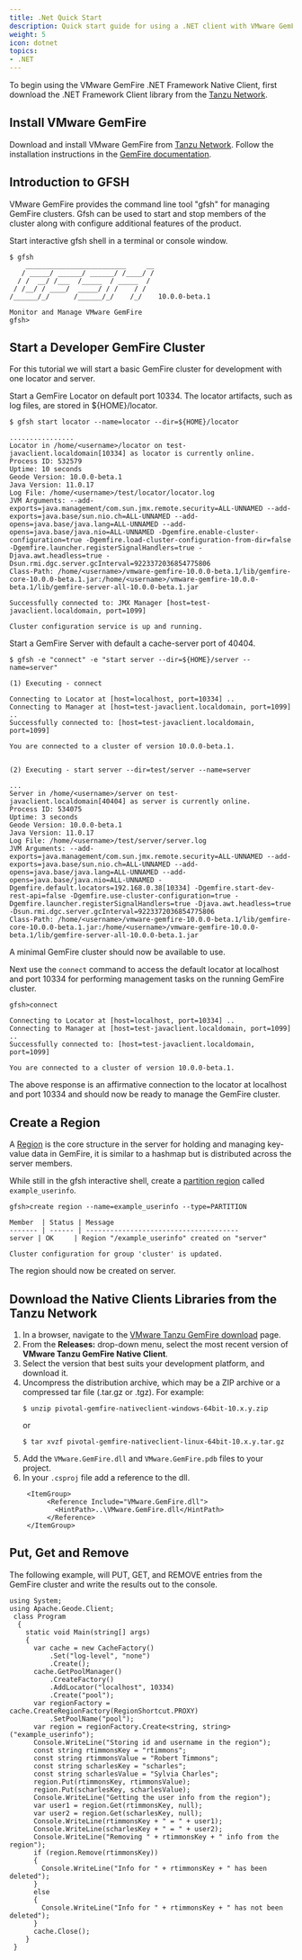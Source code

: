 ```yaml
---
title: .Net Quick Start
description: Quick start guide for using a .NET client with VMware GemFire.
weight: 5
icon: dotnet
topics:
- .NET
---
```

To begin using the VMware GemFire .NET Framework Native Client, first download the .NET Framework Client library from the [Tanzu Network](https://network.tanzu.vmware.com/products/pivotal-gemfire/#/releases/1157686).


## Install VMware GemFire

Download and install VMware GemFire from [Tanzu Network](https://network.tanzu.vmware.com/products/pivotal-gemfire/). Follow the installation instructions in the [GemFire documentation](https://docs.vmware.com/en/VMware-GemFire/10.0/gf/getting_started-installation-install_intro.html).

## Introduction to GFSH

VMware GemFire provides the command line tool "gfsh" for managing GemFire clusters.  Gfsh can be used to start and stop members of the cluster along with configure additional features of the product.

Start interactive gfsh shell in a terminal or console window.

```text
$ gfsh
    _________________________     __
   / _____/ ______/ ______/ /____/ /
  / /  __/ /___  /_____  / _____  /
 / /__/ / ____/  _____/ / /    / /
/______/_/      /______/_/    /_/    10.0.0-beta.1

Monitor and Manage VMware GemFire
gfsh>
```


## Start a Developer GemFire Cluster

For this tutorial we will start a basic GemFire cluster for development with one locator and server.

Start a GemFire Locator on default port 10334. The locator artifacts, such as log files, are stored in ${HOME}/locator.

```text
$ gfsh start locator --name=locator --dir=${HOME}/locator

................
Locator in /home/<username>/locator on test-javaclient.localdomain[10334] as locator is currently online.
Process ID: 532579
Uptime: 10 seconds
Geode Version: 10.0.0-beta.1
Java Version: 11.0.17
Log File: /home/<username>/test/locator/locator.log
JVM Arguments: --add-exports=java.management/com.sun.jmx.remote.security=ALL-UNNAMED --add-exports=java.base/sun.nio.ch=ALL-UNNAMED --add-opens=java.base/java.lang=ALL-UNNAMED --add-opens=java.base/java.nio=ALL-UNNAMED -Dgemfire.enable-cluster-configuration=true -Dgemfire.load-cluster-configuration-from-dir=false -Dgemfire.launcher.registerSignalHandlers=true -Djava.awt.headless=true -Dsun.rmi.dgc.server.gcInterval=9223372036854775806
Class-Path: /home/<username>/vmware-gemfire-10.0.0-beta.1/lib/gemfire-core-10.0.0-beta.1.jar:/home/<username>/vmware-gemfire-10.0.0-beta.1/lib/gemfire-server-all-10.0.0-beta.1.jar

Successfully connected to: JMX Manager [host=test-javaclient.localdomain, port=1099]

Cluster configuration service is up and running.

```

Start a GemFire Server with default a cache-server port of 40404.

```text
$ gfsh -e "connect" -e "start server --dir=${HOME}/server --name=server"

(1) Executing - connect

Connecting to Locator at [host=localhost, port=10334] ..
Connecting to Manager at [host=test-javaclient.localdomain, port=1099] ..
Successfully connected to: [host=test-javaclient.localdomain, port=1099]

You are connected to a cluster of version 10.0.0-beta.1.


(2) Executing - start server --dir=test/server --name=server

...
Server in /home/<username>/server on test-javaclient.localdomain[40404] as server is currently online.
Process ID: 534075
Uptime: 3 seconds
Geode Version: 10.0.0-beta.1
Java Version: 11.0.17
Log File: /home/<username>/test/server/server.log
JVM Arguments: --add-exports=java.management/com.sun.jmx.remote.security=ALL-UNNAMED --add-exports=java.base/sun.nio.ch=ALL-UNNAMED --add-opens=java.base/java.lang=ALL-UNNAMED --add-opens=java.base/java.nio=ALL-UNNAMED -Dgemfire.default.locators=192.168.0.38[10334] -Dgemfire.start-dev-rest-api=false -Dgemfire.use-cluster-configuration=true -Dgemfire.launcher.registerSignalHandlers=true -Djava.awt.headless=true -Dsun.rmi.dgc.server.gcInterval=9223372036854775806
Class-Path: /home/<username>/vmware-gemfire-10.0.0-beta.1/lib/gemfire-core-10.0.0-beta.1.jar:/home/<username>/vmware-gemfire-10.0.0-beta.1/lib/gemfire-server-all-10.0.0-beta.1.jar

```

A minimal GemFire cluster should now be available to use.


Next use the `connect` command to access the default locator at localhost and port 10334 for performing management tasks on the running GemFire cluster.

```text
gfsh>connect

Connecting to Locator at [host=localhost, port=10334] ..
Connecting to Manager at [host=test-javaclient.localdomain, port=1099] ..
Successfully connected to: [host=test-javaclient.localdomain, port=1099]

You are connected to a cluster of version 10.0.0-beta.1.

```

The above response is an affirmative connection to the locator at localhost and port 10334
and should now be ready to manage the GemFire cluster.

## Create a Region

A [Region](https://docs.vmware.com/en/VMware-GemFire/9.15/gf/developing-region_options-chapter_overview.html) is the core structure in the server for holding and managing key-value data in GemFire, it is similar to a hashmap but is distributed across the server members.

While still in the gfsh interactive shell, create a [partition region](https://docs.vmware.com/en/VMware-GemFire/9.15/gf/developing-partitioned_regions-chapter_overview.html) called `example_userinfo`.

```text
gfsh>create region --name=example_userinfo --type=PARTITION

Member  | Status | Message
------- | ------ | --------------------------------------
server | OK     | Region "/example_userinfo" created on "server"

Cluster configuration for group 'cluster' is updated.
```

The region should now be created on server.

## Download the Native Clients Libraries from the Tanzu Network
1. In a browser, navigate to the [VMware Tanzu GemFire download](https://network.tanzu.vmware.com/products/pivotal-gemfire) page.
2. From the **Releases:** drop-down menu, select the most recent version of **VMware Tanzu GemFire Native Client**.
3. Select the version that best suits your development platform, and download it.
4. Uncompress the distribution archive, which may be a ZIP archive or a compressed tar file (.tar.gz or .tgz). For example:
    ```
    $ unzip pivotal-gemfire-nativeclient-windows-64bit-10.x.y.zip
    ```
   or
    ```
    $ tar xvzf pivotal-gemfire-nativeclient-linux-64bit-10.x.y.tar.gz
    ```
5. Add the `VMware.GemFire.dll` and `VMware.GemFire.pdb` files to your project.
6. In your `.csproj` file add a reference to the dll.
   ```
    <ItemGroup>
         <Reference Include="VMware.GemFire.dll">
           <HintPath>..\VMware.GemFire.dll</HintPath>
         </Reference>
    </ItemGroup>
   ```


## Put, Get and Remove 

The following example, will PUT, GET, and REMOVE entries from the GemFire cluster and write the results out to the console. 

```
using System;
using Apache.Geode.Client;
 class Program
  {
    static void Main(string[] args)
    {
      var cache = new CacheFactory()
          .Set("log-level", "none")
          .Create();
      cache.GetPoolManager()
          .CreateFactory()
          .AddLocator("localhost", 10334)
          .Create("pool");
      var regionFactory = cache.CreateRegionFactory(RegionShortcut.PROXY)
          .SetPoolName("pool");
      var region = regionFactory.Create<string, string>("example_userinfo");
      Console.WriteLine("Storing id and username in the region");
      const string rtimmonsKey = "rtimmons";
      const string rtimmonsValue = "Robert Timmons";
      const string scharlesKey = "scharles";
      const string scharlesValue = "Sylvia Charles";
      region.Put(rtimmonsKey, rtimmonsValue);
      region.Put(scharlesKey, scharlesValue);
      Console.WriteLine("Getting the user info from the region");
      var user1 = region.Get(rtimmonsKey, null);
      var user2 = region.Get(scharlesKey, null);
      Console.WriteLine(rtimmonsKey + " = " + user1);
      Console.WriteLine(scharlesKey + " = " + user2);
      Console.WriteLine("Removing " + rtimmonsKey + " info from the region");
      if (region.Remove(rtimmonsKey))
      {
        Console.WriteLine("Info for " + rtimmonsKey + " has been deleted");
      }
      else
      {
        Console.WriteLine("Info for " + rtimmonsKey + " has not been deleted");
      }
      cache.Close();
    }
 }
```